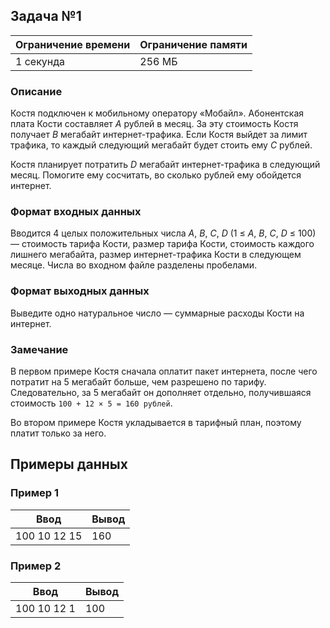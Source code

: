 ## Задача №1

| Ограничение времени | Ограничение памяти |
| ------------------- | ------------------ |
| 1 секунда           | 256 МБ             |

### Описание

Костя подключен к мобильному оператору «Мобайл». Абонентская плата Кости составляет _A_ рублей в месяц. За эту стоимость Костя получает _B_ мегабайт интернет-трафика. Если Костя выйдет за лимит трафика, то каждый следующий мегабайт будет стоить ему _C_ рублей.

Костя планирует потратить _D_ мегабайт интернет-трафика в следующий месяц. Помогите ему сосчитать, во сколько рублей ему обойдется интернет.

### Формат входных данных

Вводится 4 целых положительных числа _A_, _B_, _C_, _D_ (1 ≤ _A_, _B_, _C_, _D_ ≤ 100) — стоимость тарифа Кости, размер тарифа Кости, стоимость каждого лишнего мегабайта, размер интернет-трафика Кости в следующем месяце. Числа во входном файле разделены пробелами.

### Формат выходных данных

Выведите одно натуральное число — суммарные расходы Кости на интернет.

### Замечание

В первом примере Костя сначала оплатит пакет интернета, после чего потратит на 5 мегабайт больше, чем разрешено по тарифу. Следовательно, за 5 мегабайт он дополняет отдельно, получившаяся стоимость `100 + 12 × 5 = 160 рублей`.

Во втором примере Костя укладывается в тарифный план, поэтому платит только за него.

## Примеры данных

### Пример 1

| Ввод         | Вывод |
| ------------ | ----- |
| 100 10 12 15 | 160   |

### Пример 2

| Ввод        | Вывод |
| ----------- | ----- |
| 100 10 12 1 | 100   |
